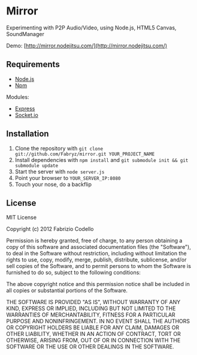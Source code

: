 Mirror
======

Experimenting with P2P Audio/Video, using Node.js, HTML5 Canvas, SoundManager

Demo: [http://mirror.nodejitsu.com/](http://mirror.nodejitsu.com/)

Requirements
------------

* [Node.js](http://nodejs.org/)
* [Npm](http://npmjs.org/)

Modules:

* [Express](http://expressjs.com/)
* [Socket.io](http://socket.io/)

Installation
----------

1. Clone the repository with ``git clone git://github.com/Fabryz/mirror.git YOUR_PROJECT_NAME``
2. Install dependencies with ``npm install`` and ``git submodule init && git submodule update``
3. Start the server with ``node server.js``
4. Point your browser to ``YOUR_SERVER_IP:8080``
5. Touch your nose, do a backflip

License
-------

MIT License

Copyright (c) 2012 Fabrizio Codello

Permission is hereby granted, free of charge, to any person obtaining
a copy of this software and associated documentation files (the
"Software"), to deal in the Software without restriction, including
without limitation the rights to use, copy, modify, merge, publish,
distribute, sublicense, and/or sell copies of the Software, and to
permit persons to whom the Software is furnished to do so, subject to
the following conditions:

The above copyright notice and this permission notice shall be
included in all copies or substantial portions of the Software.

THE SOFTWARE IS PROVIDED "AS IS", WITHOUT WARRANTY OF ANY KIND,
EXPRESS OR IMPLIED, INCLUDING BUT NOT LIMITED TO THE WARRANTIES OF
MERCHANTABILITY, FITNESS FOR A PARTICULAR PURPOSE AND
NONINFRINGEMENT. IN NO EVENT SHALL THE AUTHORS OR COPYRIGHT HOLDERS BE
LIABLE FOR ANY CLAIM, DAMAGES OR OTHER LIABILITY, WHETHER IN AN ACTION
OF CONTRACT, TORT OR OTHERWISE, ARISING FROM, OUT OF OR IN CONNECTION
WITH THE SOFTWARE OR THE USE OR OTHER DEALINGS IN THE SOFTWARE.